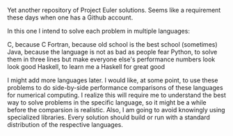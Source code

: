 Yet another repository of Project Euler solutions.  Seems like a requirement these days when one has a Github account.

In this one I intend to solve each problem in multiple languages:

C, because C
Fortran, because old school is the best school (sometimes)
Java, because the language is not as bad as people fear
Python, to solve them in three lines but make everyone else's performance numbers look look good
Haskell, to learn me a Haskell for great good

I might add more languages later.  I would like, at some point, to use these problems to do side-by-side performance comparisons of these languages for numerical computing.  I realize this will require me to understand the best way to solve problems in the specific language, so it might be a while before the comparsion is realistic.  Also, I am going to avoid knowingly using specialized libraries.  Every solution should build or run with a standard distribution of the respective languages.
